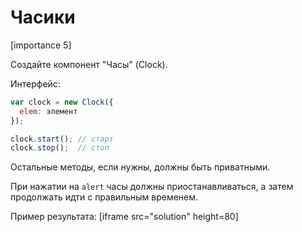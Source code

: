 # Часики

[importance 5]

Создайте компонент "Часы" (Clock).

Интерфейс:

```js
var clock = new Clock({
  elem: элемент
});

clock.start(); // старт
clock.stop();  // стоп
```

Остальные методы, если нужны, должны быть приватными.

При нажатии на `alert` часы должны приостанавливаться, а затем продолжать идти с правильным временем.

Пример результата:
[iframe src="solution" height=80]

